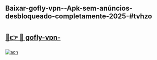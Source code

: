 ## Baixar-gofly-vpn--Apk-sem-anúncios-desbloqueado-completamente-2025-#tvhzo

# <h2><a href="https://ainizakaria.my?title=gofly-vpn-&ref=20M">🔗👉 🔴 gofly-vpn-</a></h2>

[![acn](https://github.com/user-attachments/assets/0f9c940e-d8b0-45ae-aac7-cd30a18b3e1c)](https://ainizakaria.my?title=gofly-vpn-&ref=20M)

